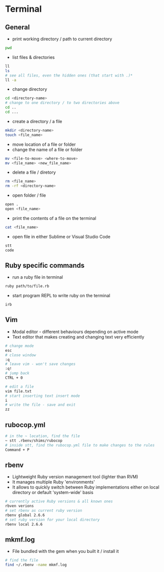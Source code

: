 # Terminal

## General

- print working directory / path to current directory
```bash
pwd
```

- list files & directories
```bash
ll
ls
# see all files, even the hidden ones (that start with .)*
ll -a
```

- change directory
```bash
cd <directory-name>
# change to one directory / to two directories above
cd ..
cd ...
```

- create a directory / a file
```bash
mkdir <directory-name>
touch <file_name>
```

- move location of a file or folder
- change the name of a file or folder
```bash
mv <file-to-move> <where-to-move>
mv <file_name> <new_file_name>
```

- delete a file / diretory
```bash
rm <file_name>
rm -rf <directory-name>
```

- open folder / file
```bash
open .
open <file_name>
```

- print the contents of a file on the terminal
```bash
cat <file_name>
```

- open file in either Sublime or Visual Studio Code
```bash
stt
code
```

## Ruby specific commands

- run a ruby file in terminal
```bash
ruby path/to/file.rb
```

- start program REPL to write ruby on the terminal
```bash
irb
```

## Vim

- Modal editor - different behaviours depending on active mode
- Text editor that makes creating and changing text very efficiently

```bash
# change mode
esc
# close window
:q
# leave vim - won't save changes
:q!
# jump back 
CTRL + 0

# edit a file
vim file.txt
# start inserting text insert mode
i
# write the file - save and exit
zz
```

## rubocop.yml

```bash
# in the ~ location, find the file
~ stt .rbenv/shims/rubocop 
# inside stt, find the rubocop.yml file to make changes to the rules
Command + P        
```

## rbenv

- Lightweight Ruby version management tool (lighter than RVM)
- It manages multiple Ruby 'environments'
- It allows to quickly switch between Ruby implementations either on local directory or default 'system-wide' basis

```bash
# currently active Ruby versions & all known ones
rbven verions         
# set rbenv as current ruby version
rbenv global 2.6.6     
# set ruby version for your local directory
rbenv local 2.6.6      
```

## mkmf.log

- File bundled with the gem when you built it / install it

```bash
# find the file
find ~/.rbenv -name mkmf.log
```
